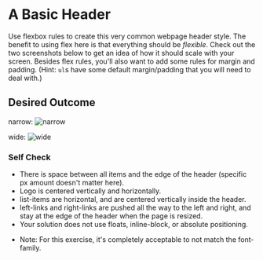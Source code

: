 # A Basic Header

Use flexbox rules to create this very common webpage header style. The benefit to using flex here is that everything should be _flexible_. Check out the two screenshots below to get an idea of how it should scale with your screen. Besides flex rules, you'll also want to add some rules for margin and padding. (Hint: `ul`s have some default margin/padding that you will need to deal with.)

## Desired Outcome

narrow:
![narrow](./desired-outcome-narrow.png)

wide:
![wide](./desired-outcome-wide.png)

### Self Check

- <!--[check]-->There is space between all items and the edge of the header (specific px amount doesn't matter here).
- <!--[check]-->Logo is centered vertically and horizontally.
- <!--[check]-->list-items are horizontal, and are centered vertically inside the header.
- <!--[check]-->left-links and right-links are pushed all the way to the left and right, and stay at the edge of the header when the page is resized.
- <!--[check]-->Your solution does not use floats, inline-block, or absolute positioning.

- Note: For this exercise, it's completely acceptable to not match the font-family.
